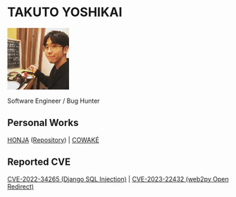 # TAKUTO YOSHIKAI

<img src="./takuto.png" width="140">

Software Engineer / Bug Hunter

## Personal Works
[HONJA](https://yoshikai.net/HONJA) ([Repository](https://github.com/TakutoYoshikai/honja)) | [COWAKÉ](https://yoshikai.net/cowake/en)

## Reported CVE
[CVE-2022-34265 (Django SQL Injection)](https://github.com/aeyesec/CVE-2022-34265) | [CVE-2023-22432 (web2py Open Redirect)](https://jvndb.jvn.jp/en/contents/2023/JVNDB-2023-000020.html)
